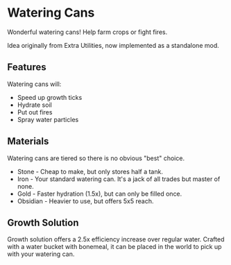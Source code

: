 # Watering Cans

Wonderful watering cans!  Help farm crops or fight fires.

Idea originally from Extra Utilities, now implemented as a standalone mod.

## Features

Watering cans will:

* Speed up growth ticks
* Hydrate soil
* Put out fires
* Spray water particles

## Materials

Watering cans are tiered so there is no obvious "best" choice.

* Stone - Cheap to make, but only stores half a tank.
* Iron - Your standard watering can.  It's a jack of all trades but master of none.
* Gold - Faster hydration (1.5x), but can only be filled once.
* Obsidian - Heavier to use, but offers 5x5 reach.

## Growth Solution

Growth solution offers a 2.5x efficiency increase over regular water.  Crafted with a water bucket with bonemeal, it can be placed in the world to pick up with your watering can.
